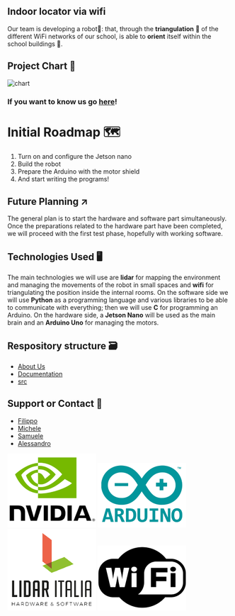 ## Indoor locator via wifi

Our team is developing a robot🤖: that, through the **triangulation** 📐 of the different WiFi networks of our school, is able to **orient** itself within the school buildings 🏫. 

## Project Chart 🚀

![chart](/docs/assets/images/Cassis_group_diagram.png)

### If you want to know us go [here](https://github.com/cassis-squad/about-us)!

# Initial Roadmap 🗺️

 1. Turn on and configure the Jetson nano
 2. Build the robot
 3. Prepare the Arduino with the motor shield
 4. And start writing the programs!

## Future Planning ↗️

The general plan is to start the hardware and software part simultaneously. 
Once the preparations related to the hardware part have been completed, we will proceed with the first test phase, hopefully with working software.

## Technologies Used 🖥️

The main technologies we will use are **lidar** for mapping the environment and managing the movements of the robot in small spaces and **wifi** for triangulating the position inside the internal rooms.
On the software side we will use **Python** as a programming language and various libraries to be able to communicate with everything; then we will use **C** for programming an Arduino.
On the hardware side, a **Jetson Nano** will be used as the main brain and an **Arduino Uno** for managing the motors. 

## Respository structure 🗃️
* [About Us](https://github.com/cassis-squad/about-us)
* [Documentation](https://github.com/cassis-squad/doc)
* [src](https://github.com/cassis-squad/src)

## Support or Contact 📱

 - [Filippo](mailto:filippo.ferrando@itiscuneo.eu)
 - [Michele](mailto:michele.alladio@itiscuneo.eu)
 - [Samuele](mailto:samuele.forneris@itiscuneo.eu)
 - [Alessandro](mailto:alessandro.seimandi@itiscuneo.eu)

![nvidia](/docs/assets/images/nvidia_final.png)
![arduino](/docs/assets/images/arduino_final.png)
![lidar](/docs/assets/images/lidar_final.png)
![wifi](/docs/assets/images/wifi_final.png)
